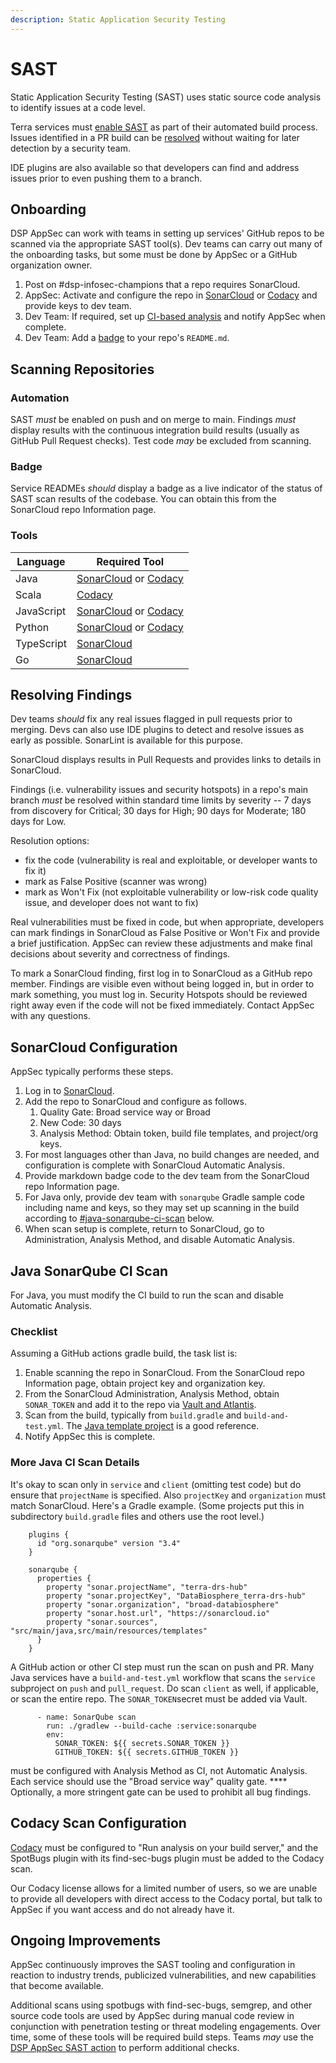 ```yaml
---
description: Static Application Security Testing
---
```


# SAST

Static Application Security Testing (SAST) uses static source code analysis to identify issues at a code level.

Terra services must [enable SAST](sast-1.md#onboarding-sast-tools) as part of their automated build process. Issues identified in a PR build can be [resolved](sast-1.md#resolving-findings) without waiting for later detection by a security team.

IDE plugins are also available so that developers can find and address issues prior to even pushing them to a branch.

## **Onboarding**

DSP AppSec can work with teams in setting up services' GitHub repos to be scanned via the appropriate SAST tool(s). Dev teams can carry out many of the onboarding tasks, but some must be done by AppSec or a GitHub organization owner.

1. Post on #dsp-infosec-champions that a repo requires SonarCloud.
2. AppSec: Activate and configure the repo in [SonarCloud](sast-1.md#sonarcloud-configuration) or [Codacy](sast-1.md#codacy-scan-configuration) and provide keys to dev team.
3. Dev Team: If required, set up [CI-based analysis](sast-1.md#java-sonarqube-ci-scan) and notify AppSec when complete.
4. Dev Team: Add a [badge](sast-1.md#badge) to your repo's `README.md`.

## Scanning Repositories

### Automation

SAST _must_ be enabled on push and on merge to main. Findings _must_ display results with the continuous integration build results (usually as GitHub Pull Request checks). Test code _may_ be excluded from scanning.

### Badge

Service READMEs _should_ display a badge as a live indicator of the status of SAST scan results of the codebase. You can obtain this from the SonarCloud repo Information page.

### **Tools**

| Language   | Required Tool                                                                                     |
| ---------- | ------------------------------------------------------------------------------------------------- |
| Java       | [SonarCloud](sast-1.md#sonarcloud-configuration) or [Codacy](sast-1.md#codacy-scan-configuration) |
| Scala      | [Codacy](sast-1.md#codacy-scan-configuration)                                                     |
| JavaScript | [SonarCloud](sast-1.md#sonarcloud-configuration) or [Codacy](sast-1.md#codacy-scan-configuration) |
| Python     | [SonarCloud](sast-1.md#sonarcloud-configuration) or [Codacy](sast-1.md#codacy-scan-configuration) |
| TypeScript | [SonarCloud](sast-1.md#sonarcloud-configuration)                                                  |
| Go         | [SonarCloud](sast-1.md#sonarcloud-configuration)                                                  |

## **Resolving Findings**

Dev teams _should_ fix any real issues flagged in pull requests prior to merging. Devs can also use IDE plugins to detect and resolve issues as early as possible. SonarLint is available for this purpose.

SonarCloud displays results in Pull Requests and provides links to details in SonarCloud.&#x20;

Findings (i.e. vulnerability issues and security hotspots) in a repo's main branch _must_ be resolved within standard time limits by severity -- 7 days from discovery for Critical; 30 days for High; 90 days for Moderate; 180 days for Low.

Resolution options:

* fix the code (vulnerability is real and exploitable, or developer wants to fix it)
* mark as False Positive (scanner was wrong)
* mark as Won't Fix (not exploitable vulnerability or low-risk code quality issue, and developer does not want to fix)

Real vulnerabilities must be fixed in code, but when appropriate, developers can mark findings in SonarCloud as False Positive or Won't Fix and provide a brief justification. AppSec can review these adjustments and make final decisions about severity and correctness of findings.

To mark a SonarCloud finding, first log in to SonarCloud as a GitHub repo member. Findings are visible even without being logged in, but in order to mark something, you must log in. Security Hotspots should be reviewed right away even if the code will not be fixed immediately. Contact AppSec with any questions.

## **SonarCloud Configuration**

AppSec typically performs these steps.

1. Log in to [SonarCloud](https://sonarcloud.io).
2. Add the repo to SonarCloud and configure as follows.
   1. Quality Gate: Broad service way or Broad&#x20;
   2. New Code: 30 days
   3. Analysis Method: Obtain token, build file templates, and project/org keys.
3. For most languages other than Java, no build changes are needed, and configuration is complete with SonarCloud Automatic Analysis.&#x20;
4. Provide markdown badge code to the dev team from the SonarCloud repo Information page.
5. For Java only, provide dev team with `sonarqube` Gradle sample code including name and keys, so they may set up scanning in the build according to [#java-sonarqube-ci-scan](sast-1.md#java-sonarqube-ci-scan "mention") below.&#x20;
6. When scan setup is complete, return to SonarCloud, go to Administration, Analysis Method, and disable Automatic Analysis.

## Java SonarQube CI Scan

For Java, you must modify the CI build to run the scan and disable Automatic Analysis.&#x20;

### Checklist

Assuming a GitHub actions gradle build, the task list is:

1. Enable scanning the repo in SonarCloud. From the SonarCloud repo Information page, obtain project key and organization key.
2. From the SonarCloud Administration, Analysis Method, obtain `SONAR_TOKEN` and add it to the repo via [Vault and Atlantis](https://docs.google.com/document/d/1JbjV4xjAlSOuZY-2bInatl4av3M-y\_LmHQkLYyISYns).
3. Scan from the build, typically from `build.gradle` and `build-and-test.yml`. The [Java template project](https://github.com/DataBiosphere/terra-java-project-template) is a good reference.
4. Notify AppSec this is complete.

### **More Java CI Scan Details**

It's okay to scan only in `service` and `client` (omitting test code) but do ensure that `projectName` is specified. Also `projectKey` and `organization` must match SonarCloud. Here's a Gradle example. (Some projects put this in subdirectory `build.gradle` files and others use the root level.)

```clike
    plugins {
      id "org.sonarqube" version "3.4"
    }

    sonarqube {
      properties {
        property "sonar.projectName", "terra-drs-hub"
        property "sonar.projectKey", "DataBiosphere_terra-drs-hub"
        property "sonar.organization", "broad-databiosphere"
        property "sonar.host.url", "https://sonarcloud.io"
        property "sonar.sources", "src/main/java,src/main/resources/templates"
      }
    }
```

A GitHub action or other CI step must run the scan on push and PR. Many Java services have a `build-and-test.yml` workflow that scans the `service` subproject on `push` and `pull_request`. Do scan `client` as well, if applicable, or scan the entire repo. The `SONAR_TOKEN`secret must be added via Vault.

```
      - name: SonarQube scan
        run: ./gradlew --build-cache :service:sonarqube
        env:
          SONAR_TOKEN: ${{ secrets.SONAR_TOKEN }}
          GITHUB_TOKEN: ${{ secrets.GITHUB_TOKEN }}
```

must be configured with Analysis Method as CI, not Automatic Analysis. Each service should use the "Broad service way" quality gate. **** Optionally, a more stringent gate can be used to prohibit all bug findings.

## **Codacy Scan Configuration**

[Codacy](https://app.codacy.com) must be configured to "Run analysis on your build server," and the SpotBugs plugin with its find-sec-bugs plugin must be added to the Codacy scan.

Our Codacy license allows for a limited number of users, so we are unable to provide all developers with direct access to the Codacy portal, but talk to AppSec if you want access and do not already have it.

## **Ongoing Improvements**

AppSec continuously improves the SAST tooling and configuration in reaction to industry trends, publicized vulnerabilities, and new capabilities that become available.

Additional scans using spotbugs with find-sec-bugs, semgrep, and other source code tools are used by AppSec during manual code review in conjunction with penetration testing or threat modeling engagements. Over time, some of these tools will be required build steps. Teams _may_ use the [DSP AppSec SAST action](https://github.com/broadinstitute/dsp-appsec-sast) to perform additional checks.
